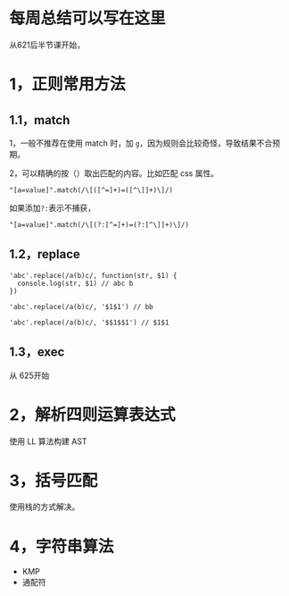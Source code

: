 # 每周总结可以写在这里

从621后半节课开始，

# 1，正则常用方法

## 1.1，match

1，一般不推荐在使用 match 时，加 `g`，因为规则会比较奇怪，导致结果不合预期。


2，可以精确的按（）取出匹配的内容。比如匹配 css 属性。
```
"[a=value]".match(/\[([^=]+)=([^\]]+)\]/)
```
如果添加`?:`表示不捕获，
```
"[a=value]".match(/\[(?:[^=]+)=(?:[^\]]+)\]/)
```

## 1.2，replace

```
'abc'.replace(/a(b)c/, function(str, $1) {
  console.log(str, $1) // abc b
})

'abc'.replace(/a(b)c/, '$1$1') // bb

'abc'.replace(/a(b)c/, '$$1$$1') // $1$1
```

## 1.3，exec

从 625开始

# 2，解析四则运算表达式

使用 LL 算法构建 AST

# 3，括号匹配

使用栈的方式解决。

# 4，字符串算法

- KMP
- 通配符

